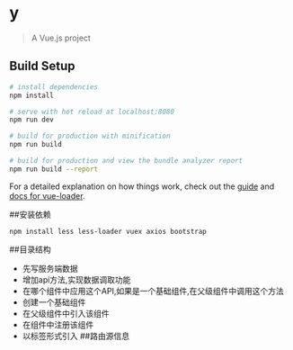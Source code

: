 # y

> A Vue.js project

## Build Setup

``` bash
# install dependencies
npm install

# serve with hot reload at localhost:8080
npm run dev

# build for production with minification
npm run build

# build for production and view the bundle analyzer report
npm run build --report
```

For a detailed explanation on how things work, check out the [guide](http://vuejs-templates.github.io/webpack/) and [docs for vue-loader](http://vuejs.github.io/vue-loader).

##安装依赖
```
npm install less less-loader vuex axios bootstrap
```
##目录结构
* 先写服务端数据
* 增加api方法,实现数据调取功能
* 在哪个组件中应用这个API,如果是一个基础组件,在父级组件中调用这个方法
* 创建一个基础组件
* 在父级组件中引入该组件
* 在组件中注册该组件
* 以标签形式引入
##路由源信息

